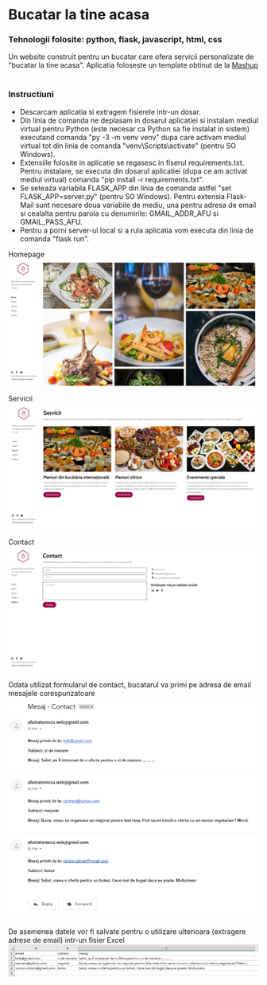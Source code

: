 # Bucatar la tine acasa
### Tehnologii folosite: python, flask, javascript, html, css
Un website construit pentru un bucatar care ofera servicii personalizate de "bucatar la tine acasa". Aplicatia foloseste un template obtinut de la [Mashup](http://www.mashup-template.com/)<br/><br/>

### Instructiuni
- Descarcam aplicatia si extragem fisierele intr-un dosar. 
- Din linia de comanda ne deplasam in dosarul aplicatiei si instalam mediul virtual pentru Python 
(este necesar ca Python sa fie instalat in sistem) executand comanda "py -3 -m venv venv" dupa care activam 
mediul virtual tot din linia de comanda "venv\Scripts\activate" (pentru SO Windows).
- Extensiile folosite in aplicatie se regasesc in fiserul requirements.txt. Pentru instalare, se executa din 
dosarul aplicatiei (dupa ce am activat mediul virtual) comanda "pip install -r requirements.txt". 
- Se seteaza variabila FLASK_APP din linia de comanda astfel "set FLASK_APP=server.py" (pentru SO Windows). 
Pentru extensia Flask-Mail sunt necesare doua variabile de mediu, una pentru adresa de email si cealalta 
pentru parola cu denumirile: GMAIL_ADDR_AFU si GMAIL_PASS_AFU.
- Pentru a porni server-ul local si a rula aplicatia vom executa din linia de comanda "flask run".

Homepage
![homepage](https://github.com/StroeAndrei/Python-BucatarLaTineAcasa/blob/master/screenshots/homepage.PNG)<br/>

Servicii
![servicii](https://github.com/StroeAndrei/Python-BucatarLaTineAcasa/blob/master/screenshots/servicii.PNG)<br/>

Contact
![contact](https://github.com/StroeAndrei/Python-BucatarLaTineAcasa/blob/master/screenshots/contact.PNG)<br/>

Odata utilizat formularul de contact, bucatarul va primi pe adresa de email mesajele corespunzatoare
![mesaje](https://github.com/StroeAndrei/Python-BucatarLaTineAcasa/blob/master/screenshots/mesaje_primite.PNG)<br/>

De asemenea datele vor fi salvate pentru o utilizare ulterioara (extragere adrese de email) intr-un fisier Excel
![mesaje](https://github.com/StroeAndrei/Python-BucatarLaTineAcasa/blob/master/screenshots/mesaje_excel.PNG)<br/>









